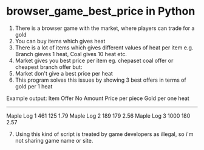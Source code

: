 # browser_game_best_price in Python
1. There is a browser game with the market, where players can trade for a gold
2. You can buy items which gives heat
3. There is a lot of items which gives different values of heat per item e.g. Branch gieves 1 heat, Coal gives 10 heat etc.
4. Market gives you best price per item eg. chepaset coal offer or cheapest branch offer but:
5. Market don't give a best price per heat
6. This program solves this issues by showing 3 best offers in terms of gold per 1 heat

Example output:
Item         Offer No    Amount    Price per piece    Gold per one heat
---------  ----------  --------  -----------------  -------------------
Maple Log           1       461                125                 1.79
Maple Log           2       189                179                 2.56
Maple Log           3      1000                180                 2.57

7. Using this kind of script is treated by game developers as illegal, so i'm not sharing game name or site.
